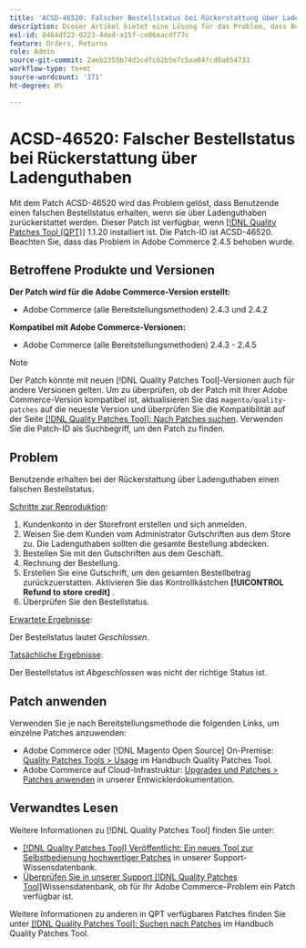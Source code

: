 ```yaml
---
title: 'ACSD-46520: Falscher Bestellstatus bei Rückerstattung über Ladenguthaben'
description: Dieser Artikel bietet eine Lösung für das Problem, dass Benutzende einen falschen Bestellstatus erhalten, wenn sie mithilfe von Store-Guthaben zurückerstattet werden.
exl-id: 8464df22-0223-4ded-a15f-ce06eacdf77c
feature: Orders, Returns
role: Admin
source-git-commit: 2aeb2355b74d1cdfc62b5e7c5aa04fcd0a654733
workflow-type: tm+mt
source-wordcount: '371'
ht-degree: 0%

---
```


# ACSD-46520: Falscher Bestellstatus bei Rückerstattung über Ladenguthaben

Mit dem Patch ACSD-46520 wird das Problem gelöst, dass Benutzende einen falschen Bestellstatus erhalten, wenn sie über Ladenguthaben zurückerstattet werden. Dieser Patch ist verfügbar, wenn [[!DNL Quality Patches Tool (QPT)]](/help/announcements/adobe-commerce-announcements/magento-quality-patches-released-new-tool-to-self-serve-quality-patches.md) 1.1.20 installiert ist. Die Patch-ID ist ACSD-46520. Beachten Sie, dass das Problem in Adobe Commerce 2.4.5 behoben wurde.

## Betroffene Produkte und Versionen

**Der Patch wird für die Adobe Commerce-Version erstellt:**

* Adobe Commerce (alle Bereitstellungsmethoden) 2.4.3 und 2.4.2

**Kompatibel mit Adobe Commerce-Versionen:**

* Adobe Commerce (alle Bereitstellungsmethoden) 2.4.3 - 2.4.5

>[!NOTE]
>
>Der Patch könnte mit neuen [!DNL Quality Patches Tool]-Versionen auch für andere Versionen gelten. Um zu überprüfen, ob der Patch mit Ihrer Adobe Commerce-Version kompatibel ist, aktualisieren Sie das `magento/quality-patches` auf die neueste Version und überprüfen Sie die Kompatibilität auf der Seite [[!DNL Quality Patches Tool]: Nach Patches suchen](https://experienceleague.adobe.com/tools/commerce-quality-patches/index.html). Verwenden Sie die Patch-ID als Suchbegriff, um den Patch zu finden.

## Problem

Benutzende erhalten bei der Rückerstattung über Ladenguthaben einen falschen Bestellstatus.

<u>Schritte zur Reproduktion</u>:

1. Kundenkonto in der Storefront erstellen und sich anmelden.
1. Weisen Sie dem Kunden vom Administrator Gutschriften aus dem Store zu. Die Ladenguthaben sollten die gesamte Bestellung abdecken.
1. Bestellen Sie mit den Gutschriften aus dem Geschäft.
1. Rechnung der Bestellung.
1. Erstellen Sie eine Gutschrift, um den gesamten Bestellbetrag zurückzuerstatten.
Aktivieren Sie das Kontrollkästchen **[!UICONTROL Refund to store credit]** .
1. Überprüfen Sie den Bestellstatus.

<u>Erwartete Ergebnisse</u>:

Der Bestellstatus lautet *Geschlossen*.

<u>Tatsächliche Ergebnisse</u>:

Der Bestellstatus ist *Abgeschlossen* was nicht der richtige Status ist.

## Patch anwenden

Verwenden Sie je nach Bereitstellungsmethode die folgenden Links, um einzelne Patches anzuwenden:

* Adobe Commerce oder [!DNL Magento Open Source] On-Premise: [Quality Patches Tools > Usage](https://experienceleague.adobe.com/docs/commerce-operations/tools/quality-patches-tool/usage.html) im Handbuch Quality Patches Tool.
* Adobe Commerce auf Cloud-Infrastruktur: [Upgrades und Patches > Patches anwenden](https://experienceleague.adobe.com/en/docs/commerce-cloud-service/user-guide/develop/upgrade/apply-patches) in unserer Entwicklerdokumentation.

## Verwandtes Lesen

Weitere Informationen zu [!DNL Quality Patches Tool] finden Sie unter:

* [[!DNL Quality Patches Tool] Veröffentlicht: Ein neues Tool zur Selbstbedienung hochwertiger Patches](/help/announcements/adobe-commerce-announcements/magento-quality-patches-released-new-tool-to-self-serve-quality-patches.md) in unserer Support-Wissensdatenbank.
* [Überprüfen Sie in unserer Support [!DNL Quality Patches Tool]](https://experienceleague.adobe.com/docs/commerce-knowledge-base/kb/support-tools/patches/check-patch-for-magento-issue-with-magento-quality-patches.html)Wissensdatenbank, ob für Ihr Adobe Commerce-Problem ein Patch verfügbar ist.

Weitere Informationen zu anderen in QPT verfügbaren Patches finden Sie unter [[!DNL Quality Patches Tool]: Suchen nach Patches](https://experienceleague.adobe.com/tools/commerce-quality-patches/index.html) im Handbuch Quality Patches Tool.
